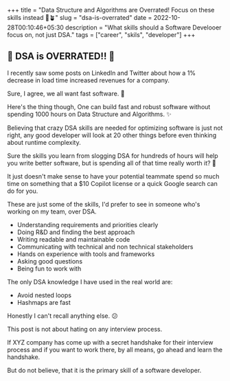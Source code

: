 +++
title = "Data Structure and Algorithms are Overrated! Focus on these skills instead 🚫🪴"
slug = "dsa-is-overrated"
date = 2022-10-28T00:10:46+05:30
description = "What skills should a Software Develooer focus on, not just DSA."
tags = ["career", "skils", "developer"]
+++

## 🚫 DSA is OVERRATED!! 🚫

I recently saw some posts on LinkedIn and Twitter about how a 1% decrease in load time increased revenues for a company.

Sure, I agree, we all want fast software. 🚀

Here's the thing though,
One can build fast and robust software without spending 1000 hours on Data Structure and Algorithms. ✨

Believing that crazy DSA skills are needed for optimizing software is just not right, any good developer will look at 20 other things before even thinking about runtime complexity.

Sure the skills you learn from slogging DSA for hundreds of hours will help you write better software, but is spending all of that time really worth it? 🤔

It just doesn't make sense to have your potential teammate spend so much time on something that a $10 Copilot license or a quick Google search can do for you.

These are just some of the skills, I'd prefer to see in someone who's working on my team, over DSA.

- Understanding requirements and priorities clearly
- Doing R&D and finding the best approach
- Writing readable and maintainable code
- Communicating with technical and non technical stakeholders
- Hands on experience with tools and frameworks
- Asking good questions
- Being fun to work with

The only DSA knowledge I have used in the real world are:
- Avoid nested loops
- Hashmaps are fast

Honestly I can't recall anything else. 😕

This post is not about hating on any interview process.

If XYZ company has come up with a secret handshake for their interview process and if you want to work there, by all means, go ahead and learn the handshake.

But do not believe, that it is the primary skill of a software developer.
